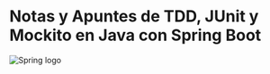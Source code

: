# Notas y Apuntes de TDD, JUnit y Mockito en Java con Spring Boot

![Spring logo](https://upload.wikimedia.org/wikipedia/commons/7/79/Spring_Boot.svg)